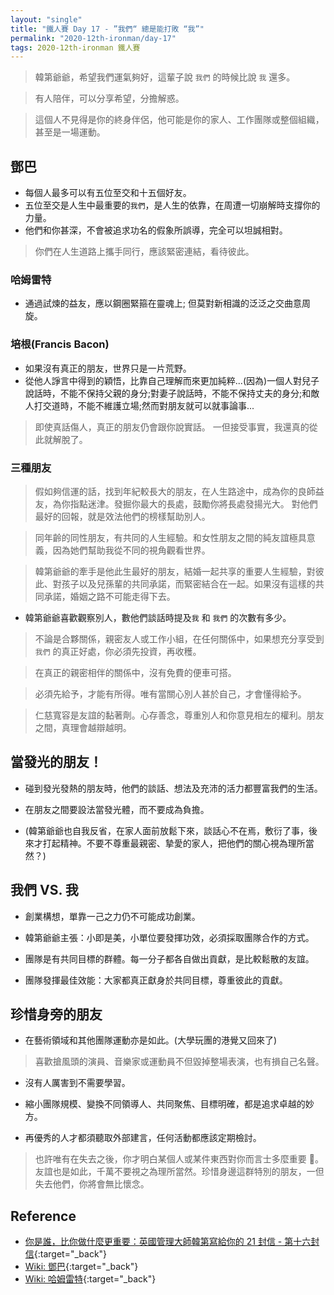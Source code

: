 ```yaml
---
layout: "single"
title: "鐵人賽 Day 17 - ”我們“ 總是能打敗 “我”"
permalink: "2020-12th-ironman/day-17"
tags: 2020-12th-ironman 鐵人賽
---
```


> 韓第爺爺，希望我們運氣夠好，這輩子說 `我們` 的時候比說 `我` 還多。

> 有人陪伴，可以分享希望，分擔解惑。

> 這個人不見得是你的終身伴侶，他可能是你的家人、工作團隊或整個組織，甚至是一場運動。

## 鄧巴

- 每個人最多可以有五位至交和十五個好友。
- 五位至交是人生中最重要的`我們`，是人生的依靠，在周遭一切崩解時支撐你的力量。
- 他們和你甚深，不會被追求功名的假象所誤導，完全可以坦誠相對。

> 你們在人生道路上攜手同行，應該緊密連結，看待彼此。

### 哈姆雷特

- 通過試煉的益友，應以鋼圈緊箍在靈魂上; 但莫對新相識的泛泛之交曲意周旋。

### 培根(Francis Bacon)

- 如果沒有真正的朋友，世界只是一片荒野。
- 從他人諍言中得到的穎悟，比靠自己理解而來更加純粹...(因為)一個人對兒子說話時，不能不保持父親的身分;對妻子說話時，不能不保持丈夫的身分;和敵人打交道時，不能不維護立場;然而對朋友就可以就事論事...

> 即使真話傷人，真正的朋友仍會跟你說實話。
> 一但接受事實，我還真的從此就解脫了。

### 三種朋友

> 假如夠信運的話，找到年紀較長大的朋友，在人生路途中，成為你的良師益友，為你指點迷津。發掘你最大的長處，鼓勵你將長處發揚光大。
> 對他們最好的回報，就是效法他們的榜樣幫助別人。

> 同年齡的同性朋友，有共同的人生經驗。和女性朋友之間的純友誼極具意義，因為她們幫助我從不同的視角觀看世界。

> 韓第爺爺的牽手是他此生最好的朋友，結婚一起共享的重要人生經驗，對彼此、對孩子以及兒孫輩的共同承諾，而緊密結合在一起。如果沒有這樣的共同承諾，婚姻之路不可能走得下去。

- 韓第爺爺喜歡觀察別人，數他們談話時提及`我` 和 `我們` 的次數有多少。

> 不論是合夥關係，親密友人或工作小組，在任何關係中，如果想充分享受到 `我們` 的真正好處，你必須先投資，再收穫。

> 在真正的親密相伴的關係中，沒有免費的便車可搭。

> 必須先給予，才能有所得。唯有當關心別人甚於自己，才會懂得給予。

> 仁慈寬容是友誼的黏著劑。心存善念，尊重別人和你意見相左的權利。朋友之間，真理會越辯越明。

## 當發光的朋友！

- 碰到發光發熱的朋友時，他們的談話、想法及充沛的活力都豐富我們的生活。

- 在朋友之間要設法當發光體，而不要成為負擔。

- (韓第爺爺也自我反省，在家人面前放鬆下來，談話心不在焉，敷衍了事，後來才打起精神。不要不尊重最親密、摯愛的家人，把他們的關心視為理所當然？)

## 我們 VS. 我

- 創業構想，單靠一己之力仍不可能成功創業。

- 韓第爺爺主張：小即是美，小單位要發揮功效，必須採取團隊合作的方式。
- 團隊是有共同目標的群體。每一分子都各自做出貢獻，是比較鬆散的友誼。
- 團隊發揮最佳效能：大家都真正獻身於共同目標，尊重彼此的貢獻。

## 珍惜身旁的朋友

- 在藝術領域和其他團隊運動亦是如此。(大學玩團的港覺又回來了)

> 喜歡搶風頭的演員、音樂家或運動員不但毀掉整場表演，也有損自己名聲。

- 沒有人厲害到不需要學習。

- 縮小團隊規模、變換不同領導人、共同聚焦、目標明確，都是追求卓越的妙方。

- 再優秀的人才都須聽取外部建言，任何活動都應該定期檢討。

> 也許唯有在失去之後，你才明白某個人或某件東西對你而言士多麼重要 。友誼也是如此，千萬不要視之為理所當然。珍惜身邊這群特別的朋友，一但失去他們，你將會無比懷念。

## Reference

- [你是誰，比你做什麼更重要：英國管理大師韓第寫給你的 21 封信 - 第十六封信](https://www.books.com.tw/products/0010862692){:target="\_back"}
- [Wiki: 鄧巴](https://en.wikipedia.org/wiki/Dunbar%27s_number){:target="\_back"}
- [Wiki: 哈姆雷特](https://en.wikipedia.org/wiki/Hamlet){:target="\_back"}
